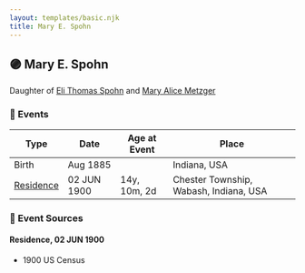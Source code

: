 ```yaml
---
layout: templates/basic.njk
title: Mary E. Spohn
---
```

## 🟣 Mary E. Spohn

Daughter of [Eli Thomas Spohn](/people/9/9010973) and [Mary Alice Metzger](/people/3/36824832)

### 📆 Events

Type | Date | Age at Event | Place
------ | ------ | ------ | ------
Birth | Aug 1885 |  | Indiana, USA
[Residence](#event-event-0) | 02 JUN 1900 | 14y, 10m, 2d | Chester Township, Wabash, Indiana, USA

### 📰 Event Sources

#### <a id="event-event-0"></a> Residence, 02 JUN 1900
* 1900 US Census
